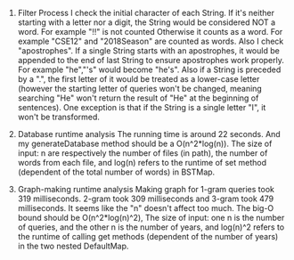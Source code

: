 1. Filter Process
	I check the initial character of each String. If it's neither starting with a letter nor a digit, the String would be considered NOT a word. For example "!!" is not counted Otherwise it counts as a word. For example "CSE12" and "2018Season" are counted as words. Also I check "apostrophes". If a single String starts with an apostrophes, it would be appended to the end of last String to ensure apostrophes work properly. For example "he","'s" would become "he's". Also if a String is preceded by a ".", the first letter of it would be treated as a lower-case letter (however the starting letter of queries won't be changed, meaning searching "He" won't return the result of "He" at the beginning of sentences). One exception is that if the String is a single letter "I", it won't be transformed.
	
2. Database runtime analysis
	The running time is around 22 seconds. And my generateDatabase method should be a O(n^2*log(n)). The size of input: n are respectively the number of files (in path), the number of words from each file, and log(n) refers to the runtime of set method (dependent of the total number of words) in BSTMap.

3. Graph-making runtime analysis
	Making graph for 1-gram queries took 319 milliseconds. 2-gram took 309 milliseconds and 3-gram took 479 milliseconds. It seems like the "n" doesn't affect too much. The big-O bound should be O(n^2*log(n)^2), The size of input: one n is the number of queries, and the other n is the number of years, and log(n)^2 refers to the runtime of calling get methods (dependent of the number of years) in the two nested DefaultMap.